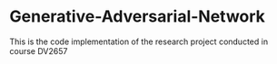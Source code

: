 # Generative-Adversarial-Network
This is the code implementation of the research project conducted in course DV2657
